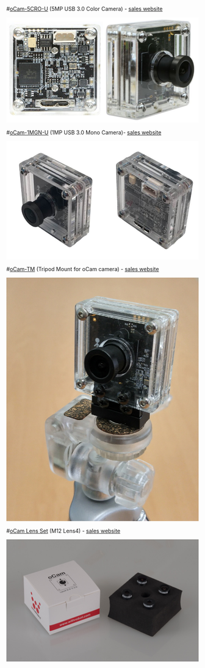#[oCam-5CRO-U](Products/oCam-5CRO-U) (5MP USB 3.0 Color Camera) - [sales website](http://www.hardkernel.com/main/products/prdt_info.php?g_code=G145231889365)

![ScreenShot](images/oCam-5CRO-U_model.jpg)


#[oCam-1MGN-U](Products/oCam-1MGN-U) (1MP USB 3.0 Mono Camera)- [sales website](http://www.hardkernel.com/main/products/prdt_info.php?g_code=G147245683619)

![ScreenShot](images/oCam-1MGN-U_model.jpg)


#[oCam-TM](Products/oCam-TM) (Tripod Mount for oCam camera) - [sales website](http://www.hardkernel.com/main/products/prdt_info.php?g_code=G147320796853)

![ScreenShot](images/oCam-TM_model.jpg)

#[oCam Lens Set](Products/Lens4-8-6-3-2.6) (M12 Lens4) - [sales website](http://www.hardkernel.com/main/products/prdt_info.php?g_code=G147305973926)

![ScreenShot](images/Lens4_set.jpg)
